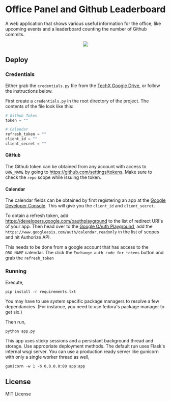 # Office Panel and Github Leaderboard

A web application that shows various useful information for the office, like upcoming events and a leaderboard counting the number of Github commits.

<p align="center">
	<img src="http://i.imgur.com/v38vfFu.png" />
</p>

## Deploy

### Credentials
Either grab the `credentials.py` file from the [TechX Google Drive](https://drive.google.com/drive/folders/0B_1TM7HzBrvcTmwzMVQtWi1CN1k?usp=sharing), or follow the instructions below.

First create a `credentials.py` in the root directory of the project. The contents of the file look like this:
```python
# Github Token
token = ""

# Calendar
refresh_token = ""
client_id = ""
client_secret = ""
```
#### GitHub
The Github token can be obtained from any account with access to `ORG_NAME` by going to https://github.com/settings/tokens. Make sure to check the `repo` scope while issuing the token.

#### Calendar
The calendar fields can be obtained by first registering an app at the [Google Developer Console](https://console.developers.google.com/). This will give you the `client_id` and `client_secret`.

To obtain a refresh token, add https://developers.google.com/oauthplayground to the list of redirect URI's of your app. Then head over to the [Google OAuth Playground](https://developers.google.com/oauthplayground/), add the `https://www.googleapis.com/auth/calendar.readonly` in the list of scopes and hit Authorize API.

This needs to be done from a google account that has access to the `ORG_NAME` calendar. The click the `Exchange auth code for tokens` button and grab the `refresh_token`

### Running
Execute,
```
pip install -r requirements.txt
```
You may have to use system specific package managers to resolve a few dependancies. (For instance, you need to use fedora's package manager to get six.)

Then run,
```
python app.py
```

This app uses sticky sessions and a persistant background thread and storage. Use appropriate deployment methods. The default run uses Flask's internal wsgi server. You can use a production ready server like gunicorn with only a single worker thread as well,
```
gunicorn -w 1 -b 0.0.0.0:80 app:app
```

## License

MIT License
